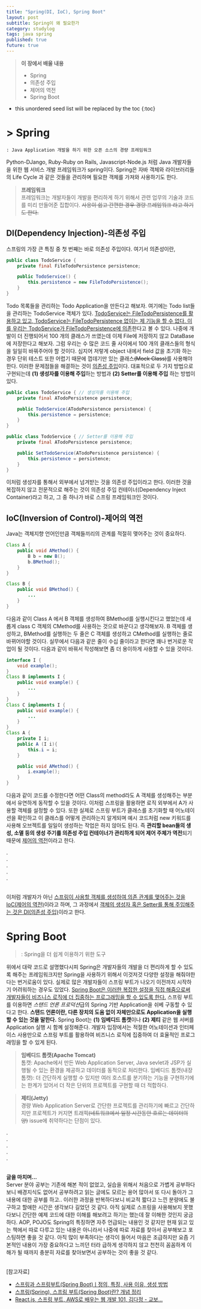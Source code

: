 ```yaml
---
title: "Spring(DI, IoC), Spring Boot"
layout: post
subtitle: Spring이 왜 필요한가
category: studylog
tags: java spring
published: true
future: true
---
```


> **이 장에서 배울 내용**
>
> * Spring
> * 의존성 주입
> * 제어의 역전
> * Spring Boot

<!--more-->

* this unordered seed list will be replaced by the toc
{:toc}

# > Spring
    : Java Application 개발을 하기 위한 오픈 소스의 경량 프레임워크

Python-DJango, Ruby-Ruby on Rails, Javascript-Node.js 처럼 Java 개발자들을 위한 웹 서비스 개발 프레임워크가 spring이다. Spring은 자바 객체와 라이브러리들의 Life Cycle 과 같은 것들을 관리하며 필요한 객체를 가져와 사용하기도 한다.

> **프레임워크**<br/>
프레임워크는 개발자들이 개발을 편리하게 하기 위해서 관련 업무의 기술과 코드를 미리 만들어준 집합이다. ~~사용이 쉽고 간편한 경우 경량 프레임워크 라고 하기도 한다.~~

## DI(Dependency Injection)-의존성 주입
스프링의 가장 큰 특징 중 첫 번째는 바로 의존성 주입이다. 여기서 의존성이란, 
```java
public class TodoService {
    private final FileTodoPersistence persistence;

    public TodoService() {
        this.persistence = new FileTodoPersistence();
    }
}
```
Todo 목록들을 관리하는 Todo Application을 만든다고 해보자. 여기에는 Todo list들을 관리하는 TodoService 객체가 있다. <u>TodoService는 FileTodoPersistence를 활용하고 있고, TodoService는 FileTodoPersistence 없이는 제 기능을 할 수 없다. 이를 우리는 TodoService가 FileTodoPersistence에 의존</u>한다고 볼 수 있다.
나중에 개발이 더 진행되어서 100 개의 클래스가 쓰였는데 이제 File에 저장하지 않고 DataBase에 저장한다고 해보자. 그럼 우리는 수 많은 코드 줄 사이에서 100 개의 클래스들의 형식을 일일히 바꿔주어야 할 것이다. 심지어 저렇게 object 내에서 field 값을 초기화 하는 경우 단위 테스트 또한 어렵기 때문에 껍데기만 있는 클래스~~(Mock Class)~~를 사용해야한다. 이러한 문제점들을 해결하는 것이 <u>의존성 주입</u>이다. 대표적으로 두 가지 방법으로 구현되는데 **(1) 생성자를 이용해 주입**하는 방법과 **(2) Setter를 이용해 주입** 하는 방법이 있다.
```java
public class TodoService { // 생성자를 이용해 주입
    private final ATodoPersistence persistence;

    public TodoService(ATodoPersistence persistence) {
        this.persistence = persistence;
    }
}
```
```java
public class TodoService { // Setter를 이용해 주입
    private final ATodoPersistence persistence;

    public SetTodoService(ATodoPersistence persistence) {
        this.persistence = persistence;
    }
}
```
이처럼 생성자를 통해서 외부에서 넘겨받는 것을 의존성 주입이라고 한다. 이러한 것을 복잡하지 않고 전문적으로 해주는 것이 의존성 주입 컨테이너(Dependency Inject Container)라고 하고, 그 중 하나가 바로 스프링 프레임워크인 것이다.

## IoC(Inversion of Control)-제어의 역전
Java는 객체지향 언어인만큼 객체들끼리의 관계를 적절히 맺어주는 것이 중요하다.
```java
Class A {
    public void AMethod() {
        B b = new B();
        b.BMethod();
    }
}

Class B {
    public void BMethod() {
        ...
    }
}
```
다음과 같이 Class A 에서 B 객체를 생성하여 BMethod를 실행시킨다고 했었는데 새롭게 class C 객체의 CMethod를 사용하는 것으로 바꾼다고 생각해보자. B 객체를 생성하고, BMethod를 실행하는 두 줄은 C 객체를 생성하고 CMethod를 실행하는 줄로 바뀌어야할 것이다. 실무에서 다음과 같은 줄이 수십 줄이라고 한다면 꽤나 번거로운 작업이 될 것이다. 다음과 같이 바꿔서 작성해보면 좀 더 용이하게 사용할 수 있을 것이다.
```java
interface I {
    void example();
}
Class B implements I {
    public void example() {
        ...
    }
}
Class C implements I {
    public void example() {
        ...
    }
}
Class A {
    private I i;
    public A (I i){
        this.i = i;
    }

    public void AMethod() {
        i.example();
    }
}
```
다음과 같이 코드를 수정한다면 어떤 Class의 method라도 A 객체를 생성해주는 부분에서 유연하게 동작할 수 있을 것이다. 이처럼 스프링을 활용하면 로직 외부에서 A가 사용할 객체를 설정할 수 있다.
또한 실제로 스프링 부트가 클래스를 초기화할 때 어노테이션을 확인하고 이 클래스를 어떻게 관리하는지 알게되며 예시 코드처럼 new 키워드를 사용해 오브젝트를 일일이 생성하는 작업은 하지 않아도 된다. 즉 **관리할 bean들의 생성, 소멸 등의 생성 주기를 의존성 주입 컨테이너가 관리하게 되어 제어 주체가 역전**되기 때문에 <u>제어의 역전</u>이라고 한다.

.<br/>
.<br/>
.<br/>
.<br/>
.<br/><br/>

이처럼 개발자가 아닌 <u>스프링이 사용할 객체를 생성하여 의존 관계를 맺어주는 것을 IoC(제어의 역전)</u>이라고 하며, 그 과정에서 <u>객체의 생성자 혹은 Setter를 통해 주입해주는 것은 DI(의존성 주입)</u>이라고 한다.


# Spring Boot
> : Spring을 더 쉽게 이용하기 위한 도구
    
위에서 대략 코드로 설명했다시피 Spring은 개발자들의 개발을 더 편리하게 할 수 있도록 해주는 프레임워크지만 Spring을 사용하기 위해서 이것저것 다양한 설정을 해줘야한다는 번거로움이 있다. 실제로 많은 개발자들이 스프링 부트가 나오기 이전까지 시작하기 어려워하는 경우도 있었다. <u>Spring Boot은 이러한 복잡한 설정을 직접 해줌으로써 개발자들이 비즈니스 로직에 더 집중하는 프로그래밍을 할 수 있도록 한다.</u>
스프링 부트를 이용하면 *스탠드 언론 프로덕션*급의 Spring 기반 Application을 쉬베 구동할 수 있다고 한다. **스탠드 언론이란, 다른 장치의 도움 없이 자체만으로도 Application을 실행할 수 있는 것을 말한다.** Spring Boot는 **(1) 임베디드 톰캣**이나 **(2) 제티** 같은 웹 서버를 Application 실행 시 함꼐 설정해준다. 개발자 입장에서는 적절한 어노테이션과 인터페이스 사용만으로 스프링 부트를 활용하여 비즈니스 로직에 집중하여 더 효율적인 프로그래밍을 할 수 있게 된다.

> **임베디드 톰캣(Apache Tomcat)**<br/>
톰캣: Apache에서 만든 Web Application Server, Java sevlet과 JSP가 실행될 수 있는 환경을 제공하고 데이터를 동적으로 처리한다.
임베디드 톰캣(내장 톰캣): 더 간단하게 실행할 수 있지만 여러 호스트를 분기하는 기능을 구현하기에는 한계가 있어서 더 작은 단위의 프로젝트를 구현할 때 더 적합하다.

> **제티(Jetty)**<br/>
경량 Web Application Server로 간단한 프로젝트를 관리하기에 빠르고 간단하지만 프로젝트가 커지면 트래픽~~(네트워크에서 일정 시간동안 흐르는 데이터의 양)~~ issue에 취약하다는 단점이 있다.

.<br/>
.<br/>
.<br/>
.<br/>
.<br/><br/>


**글을 마치며...**<br/>
Server 분야 공부는 기존에 해본 적이 없었고, 실습을 위해서 처음으로 가볍게 공부하다보니 배경지식도 없어서 공부하려고 읽는 글에도 모르는 용어 많아서 또 다시 돌아가 그 내용에 대한 공부를 하고.. 이러한 과정을 반복하다보니 비교적 짧다고 느낀 분량에도 불구하고 할애한 시간은 생각보다 길었던 것 같다.
아직 실제로 스프링을 사용해보지 못했다보니 간단한 예제 코드에 대한 이해를 해보려고 하기는 했는데 잘 이해한 것인지 궁금하다.
AOP, POJO도 Spring의 특징하면 자주 언급되는 내용인 것 같지만 현재 읽고 있는 책에서 따로 다루고 있는 내용은 아니라서 나중에 따로 자료를 찾아서 공부해보고 포스팅하면 좋을 것 같다.
아직 많이 부족하다는 생각이 들어서 마음은 조급하지만 요즘 기본적인 내용이 가장 중요하다고 느끼던 터라 급하게 생각하지 않고 천천히 꼼꼼하게 이해가 될 때까지 충분히 자료를 찾아보면서 공부하는 것이 좋을 것 같다.
<br/>
<br/>

[참고자료]<br/>
* [스프링과 스프링부트(Spring Boot)ㅣ정의, 특징, 사용 이유, 생성 방법](https://www.codestates.com/blog/content/%EC%8A%A4%ED%94%84%EB%A7%81-%EC%8A%A4%ED%94%84%EB%A7%81%EB%B6%80%ED%8A%B8)  
* [스프링(Spring), 스프링 부트(Spring Boot)란? 개념 정리](https://melonicedlatte.com/2021/07/11/174700.html)  
* [React.js, 스프링 부트, AWS로 배우는 웹 개발 101, 김다정 - 교보...](https://product.kyobobook.co.kr/detail/S000001805062)